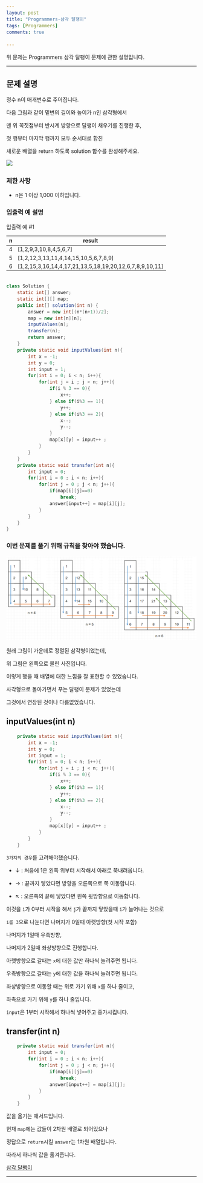 ```yaml
---
layout: post
title: "Programmers-삼각 달팽이"
tags: [Programmers]
comments: true

---
```


위 문제는 Programmers 삼각 달팽이 문제에 관한 설명입니다.

---

## 문제 설명

정수 n이 매개변수로 주어집니다. 

다음 그림과 같이 밑변의 길이와 높이가 n인 삼각형에서 

맨 위 꼭짓점부터 반시계 방향으로 달팽이 채우기를 진행한 후, 

첫 행부터 마지막 행까지 모두 순서대로 합친 

새로운 배열을 return 하도록 solution 함수를 완성해주세요.

<img src="https://grepp-programmers.s3.ap-northeast-2.amazonaws.com/files/production/e1e53b93-dcdf-446f-b47f-e8ec1292a5e0/examples.png">

### 제한 사항

* n은 1 이상 1,000 이하입니다.

### 입출력 예 설명

입출력 예 #1

|n|result|
|:--------:|-------------|
|4|[1,2,9,3,10,8,4,5,6,7]|
|5|[1,2,12,3,13,11,4,14,15,10,5,6,7,8,9]|
|6|[1,2,15,3,16,14,4,17,21,13,5,18,19,20,12,6,7,8,9,10,11]|

```java

class Solution {
    static int[] answer;
    static int[][] map;
    public int[] solution(int n) {
        answer = new int[(n*(n+1))/2];
        map = new int[n][n];
        inputValues(n);
        transfer(n);
        return answer;
    }
    private static void inputValues(int n){
        int x = -1;
        int y = 0;
        int input = 1;
        for(int i = 0; i < n; i++){
            for(int j = i ; j < n; j++){
                if(i % 3 == 0){
                    x++;
                } else if(i%3 == 1){
                    y++;
                } else if(i%3 == 2){
                    x--;
                    y--;
                }
                map[x][y] = input++ ;
            }
        }
    }
    private static void transfer(int n){
        int input = 0;
        for(int i = 0 ; i < n; i++){
            for(int j = 0 ; j < n; j++){
                if(map[i][j]==0)
                    break;
                answer[input++] = map[i][j];
            }
        }
    }
}
```

### 이번 문제를 풀기 위해 규칙을 찾아야 했습니다.

<img src="/images/2021년/0302/설명.PNG">

원래 그림이 가운데로 정렬된 삼각형이었는데,

위 그림은 왼쪽으로 몰린 사진입니다.

이렇게 했을 때 배열에 대한 느낌을 잘 표현할 수 있었습니다.

사각형으로 돌아가면서 푸는 달팽이 문제가 있었는데 

그것에서 연장된 것이나 다름없었습니다.

##  inputValues(int n)
```java
    private static void inputValues(int n){
        int x = -1;
        int y = 0;
        int input = 1;
        for(int i = 0; i < n; i++){
            for(int j = i ; j < n; j++){
                if(i % 3 == 0){
                    x++;
                } else if(i%3 == 1){
                    y++;
                } else if(i%3 == 2){
                    x--;
                    y--;
                }
                map[x][y] = input++ ;
            }
        }
    }
```

`3가지의 경우`를 고려해야했습니다.

* ↓ : 처음에 1은 왼쪽 위부터 시작해서 아래로 쭉내려옵니다.

* → : 끝까지 닿았다면 방향을 오른쪽으로 쭉 이동합니다.

* ↖ : 오른쪽의 끝에 닿았다면 왼쪽 윗방향으로 이동합니다.

이것을 `i`가 0부터 시작을 해서 `j`가 끝까지 닿았을때 `i`가 늘어나는 것으로

`i를 3`으로 나눈다면 나머지가 0일때 아랫방향(첫 시작 포함)

나머지가 1일때 우측방향,

나머지가 2일때 좌상방향으로 진행합니다.

아랫방향으로 갈때는 `x`에 대한 값만 하나씩 늘려주면 됩니다.

우측방향으로 갈때는 `y`에 대한 값을 하나씩 늘려주면 됩니다.

좌상방향으로 이동할 때는 위로 가기 위해 `x`를 하나 줄이고, 

좌측으로 가기 위해 `y`를 하나 줄입니다. 

`input`은 1부터 시작해서 하나씩 넣어주고 증가시킵니다.

## transfer(int n)

```java
    private static void transfer(int n){
        int input = 0;
        for(int i = 0 ; i < n; i++){
            for(int j = 0 ; j < n; j++){
                if(map[i][j]==0)
                    break;
                answer[input++] = map[i][j];
            }
        }
    }
```
값을 옮기는 매서드입니다.

현재 `map`에는 값들이 2차원 배열로 되어있으나

정답으로 `return`시킬 `answer`는 1차원 배열입니다.

따라서 하나씩 값을 옮겨줍니다.

<a href= "https://programmers.co.kr/learn/courses/30/lessons/68645">삼각 달팽이</a>

---
